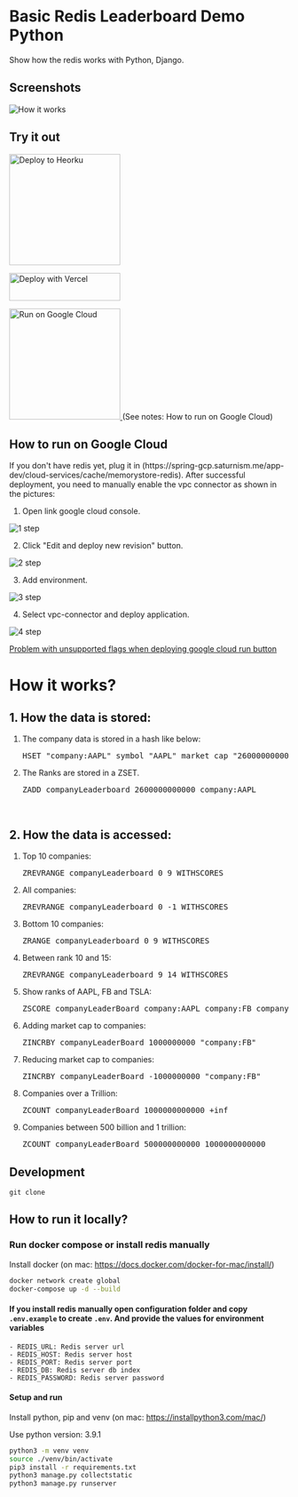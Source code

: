 
# Basic Redis Leaderboard Demo Python

Show how the redis works with Python, Django.

## Screenshots

![How it works](docs/screenshot001.png)

## Try it out


<p>
    <a href="https://heroku.com/deploy" target="_blank">
        <img src="https://www.herokucdn.com/deploy/button.svg" alt="Deploy to Heorku" width="200px"/>
    <a>
</p>

<p>
    <a href="https://vercel.com/new/git/external?repository-url=https://github.com/oleg45202/213&env=REDIS_HOST,REDIS_PORT,REDIS_PASSWORD" target="_blank">
        <img src="https://vercel.com/button" alt="Deploy with Vercel" width="200px" height="50px"/>
    </a>
</p>

<p>
    <a href="https://deploy.cloud.run/?dir=google-cloud-run" target="_blank">
        <img src="https://deploy.cloud.run/button.svg" alt="Run on Google Cloud" width="200px"/>
    </a>
    (See notes: How to run on Google Cloud)
</p>


## How to run on Google Cloud

<p>
    If you don't have redis yet, plug it in  (https://spring-gcp.saturnism.me/app-dev/cloud-services/cache/memorystore-redis).
    After successful deployment, you need to manually enable the vpc connector as shown in the pictures:
</p>

1. Open link google cloud console.

![1 step](docs/1.png)

2. Click "Edit and deploy new revision" button.

![2 step](docs/2.png)

3. Add environment.

![3 step](docs/3.png)

4.  Select vpc-connector and deploy application.

![4  step](docs/4.png)

<a href="https://github.com/GoogleCloudPlatform/cloud-run-button/issues/108#issuecomment-554572173">
Problem with unsupported flags when deploying google cloud run button
</a>


# How it works?
## 1. How the data is stored:
<ol>
    <li>The company data is stored in a hash like below:
      <pre>HSET "company:AAPL" symbol "AAPL" market_cap "2600000000000" country USA</pre>
     </li>
    <li>The Ranks are stored in a ZSET. 
      <pre>ZADD companyLeaderboard 2600000000000 company:AAPL</pre>
    </li>
</ol>

<br/>

## 2. How the data is accessed:
<ol>
    <li>Top 10 companies: <pre>ZREVRANGE companyLeaderboard 0 9 WITHSCORES</pre> </li>
    <li>All companies: <pre>ZREVRANGE companyLeaderboard 0 -1 WITHSCORES</pre> </li>
    <li>Bottom 10 companies: <pre>ZRANGE companyLeaderboard 0 9 WITHSCORES</pre></li>
    <li>Between rank 10 and 15: <pre>ZREVRANGE companyLeaderboard 9 14 WITHSCORES</pre></li>
    <li>Show ranks of AAPL, FB and TSLA: <pre>ZSCORE companyLeaderBoard company:AAPL company:FB company:TSLA</pre> </li>
    <!-- <li>Pagination: Show 1st 10 companies: <pre>ZSCAN 0 companyLeaderBoard COUNT 10 7.Pagination: Show next 10 companies: ZSCAN &lt;return value from the 1st 10 companies&gt; companyLeaderBoard COUNT 10 </li> -->
    <li>Adding market cap to companies: <pre>ZINCRBY companyLeaderBoard 1000000000 "company:FB"</pre></li>
    <li>Reducing market cap to companies: <pre>ZINCRBY companyLeaderBoard -1000000000 "company:FB"</pre></li>
    <li>Companies over a Trillion: <pre>ZCOUNT companyLeaderBoard 1000000000000 +inf</pre> </li>
    <li>Companies between 500 billion and 1 trillion: <pre>ZCOUNT companyLeaderBoard 500000000000 1000000000000</pre></li>
</ol>

## Development

```
git clone 
```

## How to run it locally?

### Run docker compose or install redis manually

Install docker (on mac: https://docs.docker.com/docker-for-mac/install/)

```sh
docker network create global
docker-compose up -d --build
```

#### If you install redis manually open configuration folder and copy `.env.example` to create `.env`. And provide the values for environment variables
    - REDIS_URL: Redis server url
    - REDIS_HOST: Redis server host
    - REDIS_PORT: Redis server port
    - REDIS_DB: Redis server db index
    - REDIS_PASSWORD: Redis server password

#### Setup and run
Install python, pip and venv (on mac: https://installpython3.com/mac/)

Use python version: 3.9.1
``` sh
python3 -m venv venv
source ./venv/bin/activate
pip3 install -r requirements.txt
python3 manage.py collectstatic
python3 manage.py runserver
```
